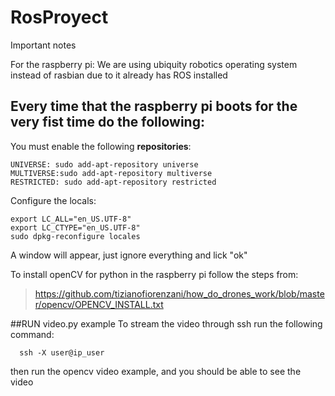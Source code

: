 # RosProyect
Important notes

For the raspberry pi:
We are using ubiquity robotics operating system instead of rasbian due to it already has ROS installed
## Every time that the raspberry pi boots for the very fist time do the following:

You must enable the following **repositories**:
```
UNIVERSE: sudo add-apt-repository universe
MULTIVERSE:sudo add-apt-repository multiverse
RESTRICTED: sudo add-apt-repository restricted
```
Configure the locals:
```
export LC_ALL="en_US.UTF-8"
export LC_CTYPE="en_US.UTF-8"
sudo dpkg-reconfigure locales
```
A window will appear, just ignore everything and lick "ok"

To install openCV for python in the raspberry pi follow the steps from:
> https://github.com/tizianofiorenzani/how_do_drones_work/blob/master/opencv/OPENCV_INSTALL.txt

##RUN video.py example
To stream the video through ssh run the following command:
```
  ssh -X user@ip_user 
 ```
 then run the opencv video example, and you should be able to see the video
 

